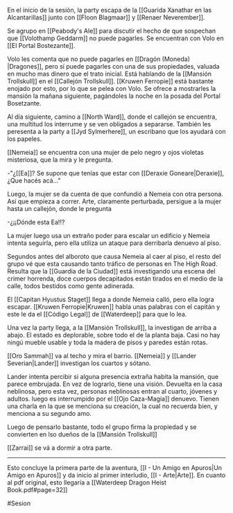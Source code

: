 
En el inicio de la sesión, la party escapa de la [[Guarida Xanathar en las Alcantarillas]] junto con [[Floon Blagmaar]] y [[Renaer Neverember]].

Se agrupo en [[Peabody's Ale]] para discutir el hecho de que sospechan que [[Volothamp Geddarm]] no puede pagarles. Se encuentran con Volo en [[El Portal Bostezante]].

Volo les comenta que no puede pagarles en [[Dragón (Moneda) |Dragones]], pero sí puede pagarles con una de sus propiedades, valuada en mucho mas dinero que el trato inicial. Está hablando de la [[Mansión Trollskull]] en el [[Callejón Trollskull]]. [[Kruwen Ferropie]] está bastante enojado por esto, por lo que se pelea con Volo. Se ofrece a mostrarles la mansión la mañana siguiente, pagándoles la noche en la posada del Portal Bosetzante.

Al día siguiente, camino a [[North Ward]], donde el callejón se encuentra, una multitud los interrume y se ven obligados a separarse. También les peresenta a la party a [[Jyd Sylmerhere]], un escribano que los ayudará con los papeles.

[[Nemeia]] se encuentra con una mujer de pelo negro y ojos violetas misteriosa, que la mira y le pregunta.

-"¿[[Ea]]? Se supone que tenías que estar con [[Deraxie Goneare|Deraxie]], ¿Que hacés acá..."

Luego, la mujer se da cuenta de que confundió a Nemeia con otra persona. Así que empieza a correr. Arte, claramente perturbada, persigue a la mujer hasta un callejón, donde le pregunta

-¿¡¡Dónde esta Ea!!?

La mujer luego usa un extraño poder para escalar un edificio y Nemeia intenta seguirla, pero ella utiliza un ataque para derribarla denuevo al piso.

Segundos antes del alboroto que causa Nemeia al caer al piso, el resto del grupo vé que esta causando tanto tráfico de personas en The High Road. Resulta que la [[Guardia de la Ciudad]] está investigando una escena del crimer horrenda, doce cuerpos decapitados están tirados en el medio de la calle, todos bestidos como gente adinerada.

El [[Capitan Hyustus Staget]] llega a donde Nemeia calló, pero ella logra escapar. [[Kruwen Ferropie|Kruwen]] habla unas palabras con el capitán y este le da el [[Código Legal]] de [[Waterdeep]] para que lo lea. 

Una vez la party llega, a la [[Mansión Trollskull]], la investigan de arriba a abajo. El estado es deplorable, sobre todo el de la planta baja. Casi no hay ningú mueble usable y toda la madera de pisos y paredes están rotas.

[[Oro Sammah]] va al techo y mira el barrio. [[Nemeia]] y [[Lander Severian|Lander]] investigan los cuartos y sótano.

Lander intenta percibir si alguna presencia extraña habita la mansión, que parece embrujada. En vez de lograrlo, tiene una visión. Devuelta en la casa neblinosa, pero esta vez, personas neblinosas entran al cuarto, jóvenes y adultos. luego es interrumpido por el [[Ojo Caza-Magia]] denuevo. Tienen una charla en la que se menciona su creación, la cual no recuerda bien, y menciona a su segundo amo.

Luego de pensarlo bastante, todo el grupo firma la propiedad y se convierten en lso dueños de la [[Mansión Trollskull]]

[[Zarrai]] se vá a dormir a otra parte.

---

Esto concluye la primera parte de la aventura, [[I - Un Amigo en Apuros|Un Amigo en Apuros]] y da inicio al primer interludio, [[I - Arte|Arte]]. En cuanto al pdf original, esto llegaría a [[Waterdeep Dragon Heist Book.pdf#page=32]]

#Sesion 